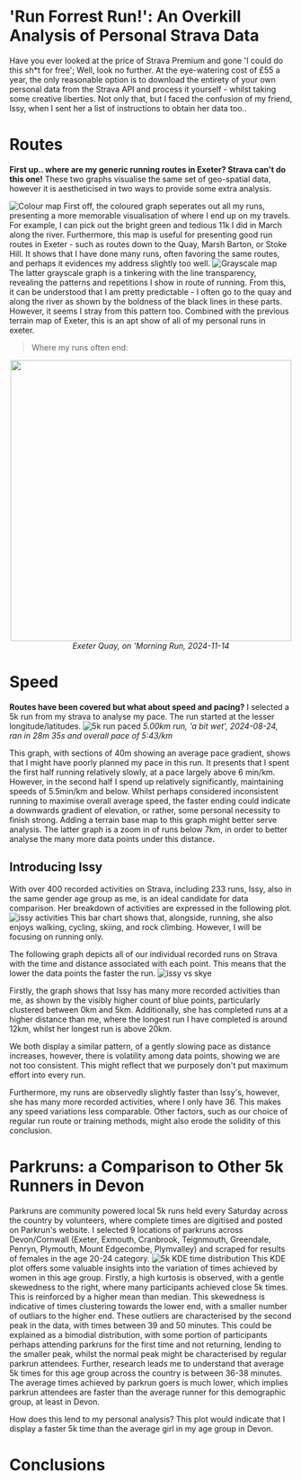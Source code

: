 # 'Run Forrest Run!': An Overkill Analysis of Personal Strava Data
Have you ever looked at the price of Strava Premium and gone 'I could do this sh*t for free'; Well, look no further.
At the eye-watering cost of £55 a year, the only reasonable option is to download the entirety of your own personal data from the Strava API and process it yourself - whilst taking some creative liberties. Not only that, but I faced the confusion of my friend, Issy, when I sent her a list of instructions to obtain her data too..

# Routes
**First up.. where are my generic running routes in Exeter? Strava can't do this one!**
These two graphs visualise the same set of geo-spatial data, however it is aestheticised in two ways to provide some extra analysis. 


![Colour map](https://github.com/skyeL323/empirical-project/blob/main/graph_pngs/all_exeter_runs_mapped_colour.png?raw=true)
First off, the coloured graph seperates out all my runs, presenting a more memorable visualisation of where I end up on my travels. For example, I can pick out the bright green and tedious 11k I did in March along the river. Furthermore, this map is useful for presenting good run routes in Exeter - such as routes down to the Quay, Marsh Barton, or Stoke Hill. It shows that I have done many runs, often favoring the same routes, and perhaps it evidences my address slightly too well. 
![Grayscale map](https://github.com/skyeL323/empirical-project/blob/main/graph_pngs/all_exeter_runs_mapped_grayscale.png?raw=true)
 The latter grayscale graph is a tinkering with the line transparency, revealing the patterns and repetitions I show in route of running. From this, it can be understood that I am pretty predictable - I often go to the quay and along the river as shown by the boldness of the black lines in these parts. However, it seems I stray from this pattern too. Combined with the previous terrain map of Exeter, this is an apt show of all of my personal runs in exeter. 
 
> Where my runs often end:
<p align="center">
  <img src="https://hackmd.io/_uploads/B1C6RldAkg.jpg" width="500">
  <br>
  <em>Exeter Quay, on 'Morning Run, 2024-11-14 </em>
</p>

# Speed
**Routes have been covered but what about speed and pacing?**     I selected a 5k run from my strava to analyse my pace. The run started at the lesser longitude/latitudes. 
![5k run paced](https://github.com/skyeL323/empirical-project/blob/main/graph_pngs/5k_run_gradient_by_average_pace.png?raw=true)
    <em> 5.00km run, 'a bit wet', 2024-08-24, ran in 28m 35s and overall pace of 5:43/km </em>
    
This graph, with sections of 40m showing an average pace gradient, shows that I might have poorly planned my pace in this run. It presents that I spent the first half running relatively slowly, at a pace largely above 6 min/km. However, in the second half I spend up relatively significantly, maintaining speeds of 5.5min/km and below. Whilst perhaps considered inconsistent running to maximise overall average speed, the faster ending could indicate a downwards gradient of elevation, or rather, some personal necessity to finish strong. Adding a terrain base map to this graph might better serve analysis. The latter graph is a zoom in of runs below 7km, in order to better analyse the many more data points under this distance. 

## Introducing Issy ##
With over 400 recorded activities on Strava, including 233 runs, Issy, also in the same gender age group as me, is an ideal candidate for data comparison. Her breakdown of activities are expressed in the following plot.  
![issy activities](https://github.com/skyeL323/empirical-project/blob/main/graph_pngs/activity_freq_issy.png?raw=True)
This bar chart shows that, alongside, running, she also enjoys walking, cycling, skiing, and rock climbing. However, I will be focusing on running only. 

The following graph depicts all of our individual recorded runs on Strava with the time and distance associated with each point. This means that the lower the data points the faster the run. 
![issy vs skye](https://github.com/skyeL323/empirical-project/blob/main/graph_pngs/issy_skye_run-comparison.png?raw=true)
 
Firstly, the graph shows that Issy has many more recorded activities than me, as shown by the visibly higher count of blue points, particularly clustered between 0km and 5km. Additionally, she has completed runs at a higher distance than me, where the longest run I have completed is around 12km, whilst her longest run is above 20km. 

We both display a similar pattern, of a gently slowing pace as distance increases, however, there is volatility among data points, showing we are not too consistent. This might reflect that we purposely don't put maximum effort into every run.

Furthermore, my runs are observedly slightly faster than Issy's, however, she has many more recorded activities, where I  only have 36. This makes any speed variations less comparable. Other factors, such as our choice of regular run route or training methods, might also erode the solidity of this conclusion.


# Parkruns: a Comparison to Other 5k Runners in Devon #
Parkruns are community powered local 5k runs held every Saturday across the country by volunteers, where complete times are digitised and posted on Parkrun's website. I selected 9 locations of parkruns across Devon/Cornwall (Exeter, Exmouth, Cranbrook, Teignmouth, Greendale, Penryn, Plymouth, Mount Edgecombe, Plymvalley) and scraped for results of females in the age 20-24 category. 
![5k KDE time distribution](https://github.com/skyeL323/empirical-project/blob/main/graph_pngs/5k_time_distribution.png?raw=true)
This KDE plot offers some valuable insights into the variation of times achieved by women in this age group.
Firstly, a high kurtosis is observed, with a gentle skewedness to the right, where many participants achieved close 5k times. This is reinforced by a higher mean than median. This skewedness is indicative of times clustering towards the lower end, with a smaller number of outliars to the higher end. 
These outliers are characterised by the second peak in the data, with times between 39 and 50 minutes. This could be explained as a bimodial distribution, with some portion of participants perhaps attending parkruns for the first time and not returning, lending to the smaller peak, whilst the normal peak might be characterised by regular parkrun attendees.
Further, research leads me to understand that average 5k times for this age group across the country is between 36-38 minutes. The average times achieved by parkrun goers is much lower, which implies parkrun attendees are faster than the average runner for this demographic group, at least in Devon. 

How does this lend to my personal analysis? This plot would indicate that I display a faster 5k time than the average girl in my age group in Devon. 

# Conclusions
